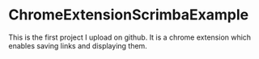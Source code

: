 # ChromeExtensionScrimbaExample
This is the first project I upload on github. It is a chrome extension which enables saving links and displaying them.
